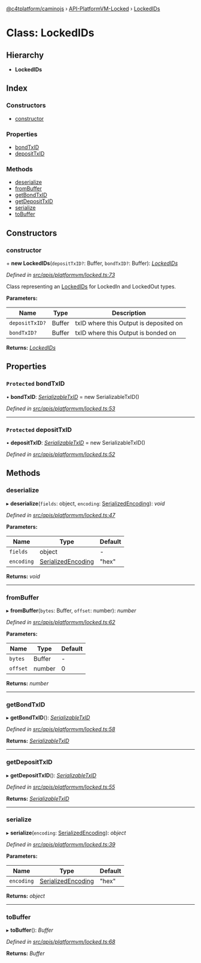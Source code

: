[@c4tplatform/caminojs](../api.md) › [API-PlatformVM-Locked](../modules/api_platformvm_locked.md) › [LockedIDs](api_platformvm_locked.lockedids.md)

# Class: LockedIDs

## Hierarchy

* **LockedIDs**

## Index

### Constructors

* [constructor](api_platformvm_locked.lockedids.md#constructor)

### Properties

* [bondTxID](api_platformvm_locked.lockedids.md#protected-bondtxid)
* [depositTxID](api_platformvm_locked.lockedids.md#protected-deposittxid)

### Methods

* [deserialize](api_platformvm_locked.lockedids.md#deserialize)
* [fromBuffer](api_platformvm_locked.lockedids.md#frombuffer)
* [getBondTxID](api_platformvm_locked.lockedids.md#getbondtxid)
* [getDepositTxID](api_platformvm_locked.lockedids.md#getdeposittxid)
* [serialize](api_platformvm_locked.lockedids.md#serialize)
* [toBuffer](api_platformvm_locked.lockedids.md#tobuffer)

## Constructors

###  constructor

\+ **new LockedIDs**(`depositTxID?`: Buffer, `bondTxID?`: Buffer): *[LockedIDs](api_platformvm_locked.lockedids.md)*

*Defined in [src/apis/platformvm/locked.ts:73](https://github.com/chain4travel/caminojs/blob/ac57b5af/src/apis/platformvm/locked.ts#L73)*

Class representing an [LockedIDs](api_platformvm_locked.lockedids.md) for LockedIn and LockedOut types.

**Parameters:**

Name | Type | Description |
------ | ------ | ------ |
`depositTxID?` | Buffer | txID where this Output is deposited on |
`bondTxID?` | Buffer | txID where this Output is bonded on  |

**Returns:** *[LockedIDs](api_platformvm_locked.lockedids.md)*

## Properties

### `Protected` bondTxID

• **bondTxID**: *[SerializableTxID](api_platformvm_locked.serializabletxid.md)* = new SerializableTxID()

*Defined in [src/apis/platformvm/locked.ts:53](https://github.com/chain4travel/caminojs/blob/ac57b5af/src/apis/platformvm/locked.ts#L53)*

___

### `Protected` depositTxID

• **depositTxID**: *[SerializableTxID](api_platformvm_locked.serializabletxid.md)* = new SerializableTxID()

*Defined in [src/apis/platformvm/locked.ts:52](https://github.com/chain4travel/caminojs/blob/ac57b5af/src/apis/platformvm/locked.ts#L52)*

## Methods

###  deserialize

▸ **deserialize**(`fields`: object, `encoding`: [SerializedEncoding](../modules/utils_serialization.md#serializedencoding)): *void*

*Defined in [src/apis/platformvm/locked.ts:47](https://github.com/chain4travel/caminojs/blob/ac57b5af/src/apis/platformvm/locked.ts#L47)*

**Parameters:**

Name | Type | Default |
------ | ------ | ------ |
`fields` | object | - |
`encoding` | [SerializedEncoding](../modules/utils_serialization.md#serializedencoding) | "hex" |

**Returns:** *void*

___

###  fromBuffer

▸ **fromBuffer**(`bytes`: Buffer, `offset`: number): *number*

*Defined in [src/apis/platformvm/locked.ts:62](https://github.com/chain4travel/caminojs/blob/ac57b5af/src/apis/platformvm/locked.ts#L62)*

**Parameters:**

Name | Type | Default |
------ | ------ | ------ |
`bytes` | Buffer | - |
`offset` | number | 0 |

**Returns:** *number*

___

###  getBondTxID

▸ **getBondTxID**(): *[SerializableTxID](api_platformvm_locked.serializabletxid.md)*

*Defined in [src/apis/platformvm/locked.ts:58](https://github.com/chain4travel/caminojs/blob/ac57b5af/src/apis/platformvm/locked.ts#L58)*

**Returns:** *[SerializableTxID](api_platformvm_locked.serializabletxid.md)*

___

###  getDepositTxID

▸ **getDepositTxID**(): *[SerializableTxID](api_platformvm_locked.serializabletxid.md)*

*Defined in [src/apis/platformvm/locked.ts:55](https://github.com/chain4travel/caminojs/blob/ac57b5af/src/apis/platformvm/locked.ts#L55)*

**Returns:** *[SerializableTxID](api_platformvm_locked.serializabletxid.md)*

___

###  serialize

▸ **serialize**(`encoding`: [SerializedEncoding](../modules/utils_serialization.md#serializedencoding)): *object*

*Defined in [src/apis/platformvm/locked.ts:39](https://github.com/chain4travel/caminojs/blob/ac57b5af/src/apis/platformvm/locked.ts#L39)*

**Parameters:**

Name | Type | Default |
------ | ------ | ------ |
`encoding` | [SerializedEncoding](../modules/utils_serialization.md#serializedencoding) | "hex" |

**Returns:** *object*

___

###  toBuffer

▸ **toBuffer**(): *Buffer*

*Defined in [src/apis/platformvm/locked.ts:68](https://github.com/chain4travel/caminojs/blob/ac57b5af/src/apis/platformvm/locked.ts#L68)*

**Returns:** *Buffer*
